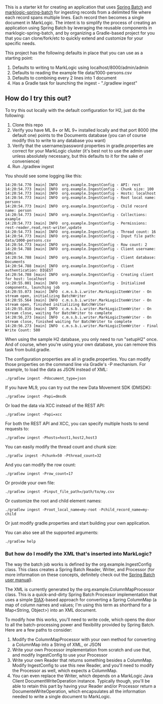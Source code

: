 This is a starter kit for creating an application that uses [Spring Batch](http://projects.spring.io/spring-batch/) and
[marklogic-spring-batch](https://github.com/sastafford/marklogic-spring-batch) for ingesting records from a delimited 
file where each record spans multiple lines. Each record then becomes a single document in MarkLogic. 
The intent is to simplify the process of creating an application using Spring Batch by 
leveraging the reusable components in marklogic-spring-batch, and by organizing a Gradle-based project for you that you
can clone/fork/etc to quickly extend and customize for your specific needs. 

This project has the following defaults in place that you can use as a starting point:

1. Defaults to writing to MarkLogic using localhost/8000/admin/admin
1. Defaults to reading the example file data/1000-persons.csv
1. Defaults to combining every 2 lines into 1 document
1. Has a Gradle task for launching the ingest - "./gradlew ingest"

## How do I try this out?

To try this out locally with the default configuration for H2, just do the following:

1. Clone this repo
1. Verify you have ML 8+ or ML 9+ installed locally and that port 8000 (the default one) points to the Documents database 
(you can of course modify this to write to any database you want)
1. Verify that the username/password properties in gradle.properties are correct for your MarkLogic cluster (it's best 
not to use the admin user unless absolutely necessary, but this defaults to it for the sake of convenience)
1. Run ./gradlew ingest

You should see some logging like this:

    14:20:54.770 [main] INFO  org.example.IngestConfig - API: rest
    14:20:54.773 [main] INFO  org.example.IngestConfig - Chunk size: 100
    14:20:54.773 [main] INFO  org.example.IngestConfig - Hosts: localhost
    14:20:54.773 [main] INFO  org.example.IngestConfig - Root local name: persons
    14:20:54.773 [main] INFO  org.example.IngestConfig - Child record name: person
    14:20:54.773 [main] INFO  org.example.IngestConfig - Collections: example
    14:20:54.773 [main] INFO  org.example.IngestConfig - Permissions: rest-reader,read,rest-writer,update
    14:20:54.773 [main] INFO  org.example.IngestConfig - Thread count: 16
    14:20:54.773 [main] INFO  org.example.IngestConfig - Input file path: data/1000-persons.csv
    14:20:54.773 [main] INFO  org.example.IngestConfig - Row count: 2
    14:20:54.788 [main] INFO  org.example.IngestConfig - Client username: admin
    14:20:54.788 [main] INFO  org.example.IngestConfig - Client database: Documents
    14:20:54.788 [main] INFO  org.example.IngestConfig - Client authentication: DIGEST
    14:20:54.788 [main] INFO  org.example.IngestConfig - Creating client for host: localhost
    14:20:55.001 [main] INFO  org.example.IngestConfig - Initialized components, launching job
    14:20:55.073 [main] INFO  c.m.s.b.i.writer.MarkLogicItemWriter - On stream open, initializing BatchWriter
    14:20:55.564 [main] INFO  c.m.s.b.i.writer.MarkLogicItemWriter - On stream open, finished initializing BatchWriter
    14:20:55.816 [main] INFO  c.m.s.b.i.writer.MarkLogicItemWriter - On stream close, waiting for BatchWriter to complete
    14:20:56.273 [main] INFO  c.m.s.b.i.writer.MarkLogicItemWriter - On stream close, finished waiting for BatchWriter to complete
    14:20:56.273 [main] INFO  c.m.s.b.i.writer.MarkLogicItemWriter - Final Write Count: 500

When using the sample H2 database, you only need to run "setupH2" once. And of course, when you're using your own 
database, you can remove this task from build.gradle.

The configuration properties are all in gradle.properties. You can modify those properties on the command line
via Gradle's -P mechanism. For example, to load the data as JSON instead of XML:

    ./gradlew ingest -Pdocument_type=json

If you have ML9, you can try out the new Data Movement SDK (DMSDK):

    ./gradlew ingest -Papi=dmsdk

Or load the data via XCC instead of the REST API:

    ./gradlew ingest -Papi=xcc

For both the REST API and XCC, you can specify multiple hosts to send requests to:

    ./gradlew ingest -Phosts=host1,host2,host3

You can easily modify the thread count and chunk size:

    ./gradlw ingest -Pchunk=50 -Pthread_count=32

And you can modify the row count:

    ./gradlew ingest -Prow_count=17

Or provide your own file:

    ./gradlew ingest -Pinput_file_path=/path/to/my.csv

Or customize the root and child element names:

    ./gradlew ingest -Proot_local_name=my-root -Pchild_record_name=my-child

Or just modify gradle.properties and start building your own application. 

You can also see all the supported arguments:

    ./gradlew help

### But how do I modify the XML that's inserted into MarkLogic?

The way the batch job works is defined by the org.example.IngestConfig class. This class creates a Spring Batch
Reader, Writer, and Processor (for more information on these concepts, definitely check out the 
[Spring Batch user manual](http://docs.spring.io/spring-batch/reference/html/)). 

The XML is currently generated by the org.example.ColumnMapProcessor class. This is a quick-and-dirty Spring Batch
Processor implementation that uses a simple [StAX](https://docs.oracle.com/javase/tutorial/jaxp/stax/api.html)-based
approach for converting a Spring ColumnMap (a map of column names and values; I'm using this term as shorthand for a 
Map<String, Object>) into an XML document. 

To modify how this works, you'll need to write code, which opens the door to all the batch-processing power and 
flexibility provided by Spring Batch. Here are a few paths to consider:

1. Modify the ColumnMapProcessor with your own method for converting a ColumnMap into a String of XML, or JSON
1. Write your own Processor implementation from scratch and use that, and modify IngestConfig to use your Processor
1. Write your own Reader that returns something besides a ColumnMap. Modify IngestConfig to use this new Reader, 
and you'll need to modify the Processor as well, which expects a ColumnMap.
1. You can even replace the Writer, which depends on a MarkLogic Java Client DocumentWriteOperation instance. Typically
though, you'll be able to retain this part by having your Reader and/or Processor return a DocumenteWriteOperation, 
which encapsulates all the information needed to write a single document to MarkLogic.
